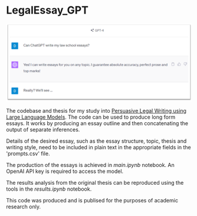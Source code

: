 # LegalEssay_GPT

![Alt text](image.png)

The codebase and thesis for my study into [Persuasive Legal Writing using Large Language Models](https://github.com/dc435/LegalEssay_GPT/blob/main/Thesis.pdf). The code can be used to produce long form essays. It works by producing an essay outline and then concatenating the output of separate inferences.

Details of the desired essay, such as the essay structure, topic, thesis and writing style, need to be included in plain text in the appropriate fields in the 'prompts.csv' file.

The production of the essays is achieved in *main.ipynb* notebook. An OpenAI API key is required to access the model.

The results analysis from the original thesis can be reproduced using the tools in the *results.ipynb* notebook.

This code was produced and is publised for the purposes of academic research only.